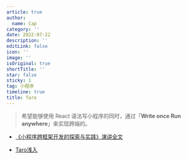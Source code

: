 ```yaml
---
article: true
author:
  name: Cap
category: ''
date: 2022-07-22
description: ''
editLink: false
icon: ''
image: ''
isOriginal: true
shortTitle: ''
star: false
sticky: 1
tag: 小程序
timeline: true
title: Taro
---
```



  > 希望能够使用 React 语法写小程序的同时，通过「**Write once Run anywhere**」来实现跨端的。

- [《小程序跨框架开发的探索与实践》演讲全文](https://docs.taro.zone/blog/2020-01-02-gmtc/)

- [Taro浅入](./Taro.pdf)
